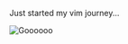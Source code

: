 Just started my vim journey...

![Goooooo](http://content.screencast.com/users/J.Moyers/folders/Jing/media/659bf19d-0385-4767-bd23-db1e3a16f318/00000003.png)
